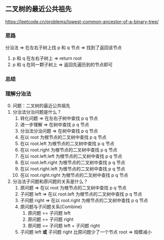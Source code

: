 ## 二叉树的最近公共祖先

<https://leetcode.cn/problems/lowest-common-ancestor-of-a-binary-tree/>

### 思路

分治法 => 在左右子树上找 p 和 q 节点 => 找到了返回该节点

1. p 和 q 在左右子树上 => return root
2. p 和 q 在同一颗子树上 => 返回先遍历到的节点即可

### 总结

### 理解分治法

0. 问题：二叉树的最近公共祖先
1. 分治法分治问题是什么？
    1. 转化问题 => 在左右子树中查找 p q 节点
    2. 进一步理解 => 在树中查找 p q 节点
    3. 分治法分治问题 => 在树中查找 p q 节点
    4. 在以 root 为根节点的二叉树中查找 p q 节点
    5. 在以 root.left 为根节点的二叉树中查找 p q 节点
    6. 在以 root.right 为根节点的二叉树中查找 p q 节点
    7. 在以 root.left.left 为根节点的二叉树中查找 p q 节点
    8. 在以 root.left.right 为根节点的二叉树中查找 p q 节点
    9. 在以 root.right.left 为根节点的二叉树中查找 p q 节点
    10. 在以 root.right.right 为根节点的二叉树中查找 p q 节点
2. 分治法子问题和原问题的关系是什么？
    1. 原问题 => 在以 root 为根节点的二叉树中查找 p q 节点
    2. 子问题 left => 在以 root.left 为根节点的二叉树中查找 p q 节点
    3. 子问题 right => 在以 root.right 为根节点的二叉树中查找 p q 节点
    4. 原问题与子问题关系(Combine)
        1. 原问题 == 子问题 left
        2. 原问题 == 子问题 right
        3. 原问题 == 子问题 left + 子问题 right
    5. 子问题 left **或** 子问题 right 比原问题少了一个节点 root => 规模减小
